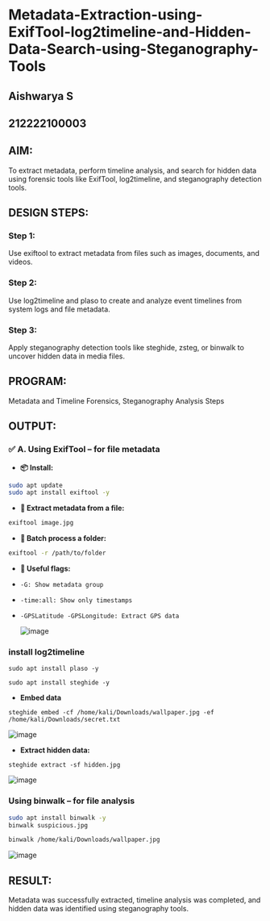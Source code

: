 # Metadata-Extraction-using-ExifTool-log2timeline-and-Hidden-Data-Search-using-Steganography-Tools
## Aishwarya S
## 212222100003
## AIM:
To extract metadata, perform timeline analysis, and search for hidden data using forensic tools like ExifTool, log2timeline, and steganography detection tools.

## DESIGN STEPS:
### Step 1:
Use exiftool to extract metadata from files such as images, documents, and videos.

### Step 2:
Use log2timeline and plaso to create and analyze event timelines from system logs and file metadata.

### Step 3:
Apply steganography detection tools like steghide, zsteg, or binwalk to uncover hidden data in media files.

## PROGRAM:
Metadata and Timeline Forensics, Steganography Analysis Steps

## OUTPUT:
### ✅ A. Using ExifTool – for file metadata
- **📦 Install:**
```bash
sudo apt update
sudo apt install exiftool -y
```
- **📂 Extract metadata from a file:**
```bash
exiftool image.jpg
```
- **📁 Batch process a folder:**
```bash
exiftool -r /path/to/folder
```
- **📌 Useful flags:**
  
- ```-G: Show metadata group```

- ```-time:all: Show only timestamps```

- ```-GPSLatitude -GPSLongitude: Extract GPS data```

  ![image](https://github.com/user-attachments/assets/861dc1d1-4932-460d-9261-2e3295ee9f42)

### install log2timeline
```
sudo apt install plaso -y
```

```
sudo apt install steghide -y
```
- **Embed data**
```
steghide embed -cf /home/kali/Downloads/wallpaper.jpg -ef /home/kali/Downloads/secret.txt
```
![image](https://github.com/user-attachments/assets/d34970ca-ee2c-4a7f-9980-518b74962f02)

- **Extract hidden data:**
```
steghide extract -sf hidden.jpg

```
![image](https://github.com/user-attachments/assets/85520110-9150-417a-b6a9-28e559100cf7)

### Using binwalk – for file analysis
```bash
sudo apt install binwalk -y
binwalk suspicious.jpg
```
```bash
binwalk /home/kali/Downloads/wallpaper.jpg
```
![image](https://github.com/user-attachments/assets/b26be271-0680-491f-8868-1216de6fd7eb)

## RESULT:
Metadata was successfully extracted, timeline analysis was completed, and hidden data was identified using steganography tools.
